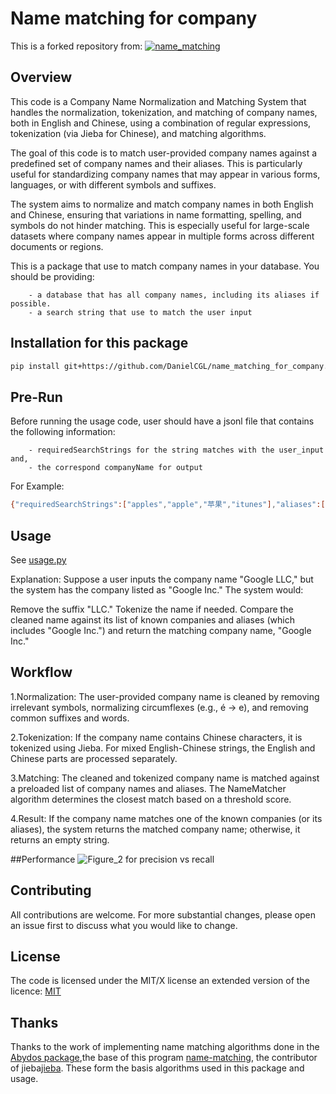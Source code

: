 # Name matching for company
This is a forked repository from:
[![name_matching](https://github.com/DeNederlandscheBank/name_matching/actions/workflows/python-app.yml/badge.svg?branch=main)](https://github.com/DeNederlandscheBank/name_matching/actions/workflows/python-app.yml)


## Overview
This code is a Company Name Normalization and Matching System that handles the normalization, tokenization, and matching of company names, both in English and Chinese, using a combination of regular expressions, tokenization (via Jieba for Chinese), and matching algorithms. 

The goal of this code is to match user-provided company names against a predefined set of company names and their aliases. This is particularly useful for standardizing company names that may appear in various forms, languages, or with different symbols and suffixes. 

The system aims to normalize and match company names in both English and Chinese, ensuring that variations in name formatting, spelling, and symbols do not hinder matching. This is especially useful for large-scale datasets where company names appear in multiple forms across different documents or regions.

This is a package that use to match company names in your database. You should be providing:

        - a database that has all company names, including its aliases if possible.
        - a search string that use to match the user input


## Installation for this package
```bash
pip install git+https://github.com/DanielCGL/name_matching_for_company.git
```


## Pre-Run
Before running the usage code, user should have a jsonl file that contains the following information:

        - requiredSearchStrings for the string matches with the user_input and,
        - the correspond companyName for output
        
For Example:
```bash
{"requiredSearchStrings":["apples","apple","苹果","itunes"],"aliases":["iTunes","Apple's","Apple","苹果公司"],"companyName":"Apple Inc."}
```


## Usage
See [usage.py](https://github.com/DanielCGL/name_matching_for_company/blob/main/usage.py)

Explanation: Suppose a user inputs the company name "Google LLC," but the system has the company listed as "Google Inc." The system would:

Remove the suffix "LLC."
Tokenize the name if needed.
Compare the cleaned name against its list of known companies and aliases (which includes "Google Inc.") and return the matching company name, "Google Inc."


## Workflow
1.Normalization:
The user-provided company name is cleaned by removing irrelevant symbols, normalizing circumflexes (e.g., é → e), and removing common suffixes and words.

2.Tokenization:
If the company name contains Chinese characters, it is tokenized using Jieba. For mixed English-Chinese strings, the English and Chinese parts are processed separately.

3.Matching:
The cleaned and tokenized company name is matched against a preloaded list of company names and aliases. The NameMatcher algorithm determines the closest match based on a threshold score.

4.Result:
If the company name matches one of the known companies (or its aliases), the system returns the matched company name; otherwise, it returns an empty string.

##Performance
![Figure_2 for precision vs recall](https://github.com/user-attachments/assets/216cdf11-1c34-43b2-a2aa-8f02255cff29)


## Contributing
All contributions are welcome. For more substantial changes, please open an issue first to discuss what you would like to change.


## License
The code is licensed under the MIT/X license an extended version of the licence: [MIT](https://choosealicense.com/licenses/mit/)


## Thanks
Thanks to the work of implementing name matching algorithms done in the [Abydos package](https://github.com/chrislit/abydos),the base of this program [name-matching](https://github.com/DeNederlandscheBank/name_matching), the contributor of jieba[jieba](https://github.com/fxsjy/jieba). These form the basis algorithms used in this package and usage.
